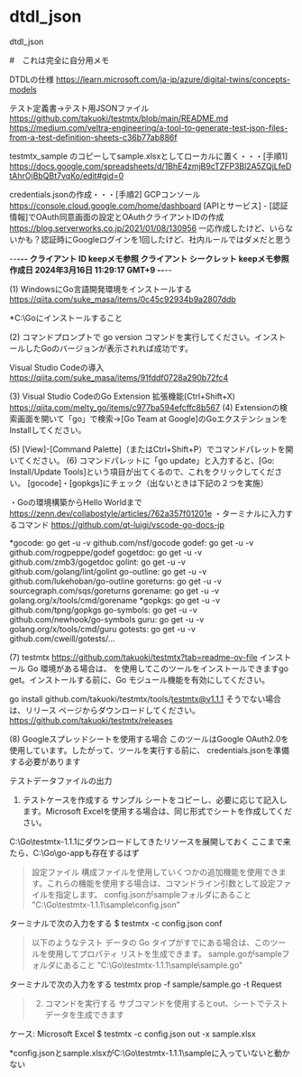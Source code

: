# dtdl_json
dtdl_json

#　これは完全に自分用メモ

DTDLの仕様
https://learn.microsoft.com/ja-jp/azure/digital-twins/concepts-models

テスト定義書→テスト用JSONファイル
https://github.com/takuoki/testmtx/blob/main/README.md
https://medium.com/veltra-engineering/a-tool-to-generate-test-json-files-from-a-test-definition-sheets-c36b77ab886f

testmtx_sample のコピーしてsample.xlsxとしてローカルに置く・・・[手順1]
https://docs.google.com/spreadsheets/d/1BhE4zmjB9cTZFP3Bl2A5ZQjLfeDtAhrOjBbQBt7vqKo/edit#gid=0

credentials.jsonの作成・・・[手順2]
GCPコンソール
https://console.cloud.google.com/home/dashboard
[APIとサービス] - [認証情報]でOAuth同意画面の設定とOAuthクライアントIDの作成
https://blog.serverworks.co.jp/2021/01/08/130956
一応作成したけど、いらないかも？認証時にGoogleログインを1回したけど、社内ルールではダメだと思う

--**---
クライアント ID	keepメモ参照
クライアント シークレット	keepメモ参照
作成日	2024年3月16日 11:29:17 GMT+9
--**--

(1) WindowsにGo言語開発環境をインストールする
https://qiita.com/suke_masa/items/0c45c92934b9a2807ddb

*C:\Goにインストールすること

(2) コマンドプロンプトで go version コマンドを実行してください。インストールしたGoのバージョンが表示されれば成功です。

Visual Studio Codeの導入
https://qiita.com/suke_masa/items/91fddf0728a290b72fc4

(3) Visual Studio CodeのGo Extension
拡張機能(Ctrl+Shift+X)
https://qiita.com/melty_go/items/c977ba594efcffc8b567
(4) Extensionの検索画面を開いて「go」で検索→[Go Team at Google]のGoエクステンションをInstallしてください。

(5) [View]-[Command Palette]（またはCtrl+Shift+P）でコマンドパレットを開いてください。
(6) コマンドパレットに「go update」と入力すると、[Go: Install/Update Tools]という項目が出てくるので、これをクリックしてください。
 [gocode]・[gopkgs]にチェック（出ないときは下記の２つを実施）

 ・Goの環境構築からHello Worldまで
 https://zenn.dev/collabostyle/articles/762a357f01201e
 ・ターミナルに入力するコマンド
 https://github.com/qt-luigi/vscode-go-docs-jp

*gocode: go get -u -v github.com/nsf/gocode
godef: go get -u -v github.com/rogpeppe/godef
gogetdoc: go get -u -v github.com/zmb3/gogetdoc
golint: go get -u -v github.com/golang/lint/golint
go-outline: go get -u -v github.com/lukehoban/go-outline
goreturns: go get -u -v sourcegraph.com/sqs/goreturns
gorename: go get -u -v golang.org/x/tools/cmd/gorename
*gopkgs: go get -u -v github.com/tpng/gopkgs
go-symbols: go get -u -v github.com/newhook/go-symbols
guru: go get -u -v golang.org/x/tools/cmd/guru
gotests: go get -u -v github.com/cweill/gotests/...

(7) testmtx
https://github.com/takuoki/testmtx?tab=readme-ov-file
インストール
Go 環境がある場合は、 を使用してこのツールをインストールできますgo get。インストールする前に、Go モジュール機能を有効にしてください。

go install github.com/takuoki/testmtx/tools/testmtx@v1.1.1
そうでない場合は、リリース ページからダウンロードしてください。
https://github.com/takuoki/testmtx/releases

(8) Googleスプレッドシートを使用する場合
このツールはGoogle OAuth2.0を使用しています。したがって、ツールを実行する前に、 credentials.jsonを準備する必要があります

テストデータファイルの出力
1. テストケースを作成する
サンプル シートをコピーし、必要に応じて記入します。Microsoft Excelを使用する場合は、同じ形式でシートを作成してください。

C:\Go\testmtx-1.1.1にダウンロードしてきたリソースを展開しておく
ここまで来たら、C:\Go\go-appも存在するはず

>設定ファイル
構成ファイルを使用していくつかの追加機能を使用できます。これらの機能を使用する場合は、コマンドライン引数として設定ファイルを指定します。
config.jsonがsampleフォルダにあること
"C:\Go\testmtx-1.1.1\sample\config.json"

ターミナルで次の入力をする
$ testmtx -c config.json conf

>以下のようなテスト データの Go タイプがすでにある場合は、このツールを使用してプロパティ リストを生成できます。
sample.goがsampleフォルダにあること
"C:\Go\testmtx-1.1.1\sample\sample.go"

ターミナルで次の入力をする
testmtx prop -f sample/sample.go -t Request

>2. コマンドを実行する
サブコマンドを使用するとout、シートでテストデータを生成できます

ケース: Microsoft Excel
$ testmtx -c config.json out -x sample.xlsx

*config.jsonとsample.xlsxがC:\Go\testmtx-1.1.1\sampleに入っていないと動かない
